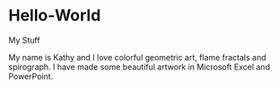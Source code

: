 # Hello-World

My Stuff

My name is Kathy and I love colorful geometric art, flame fractals and spirograph.  I have made some beautiful artwork in Microsoft Excel and PowerPoint.
